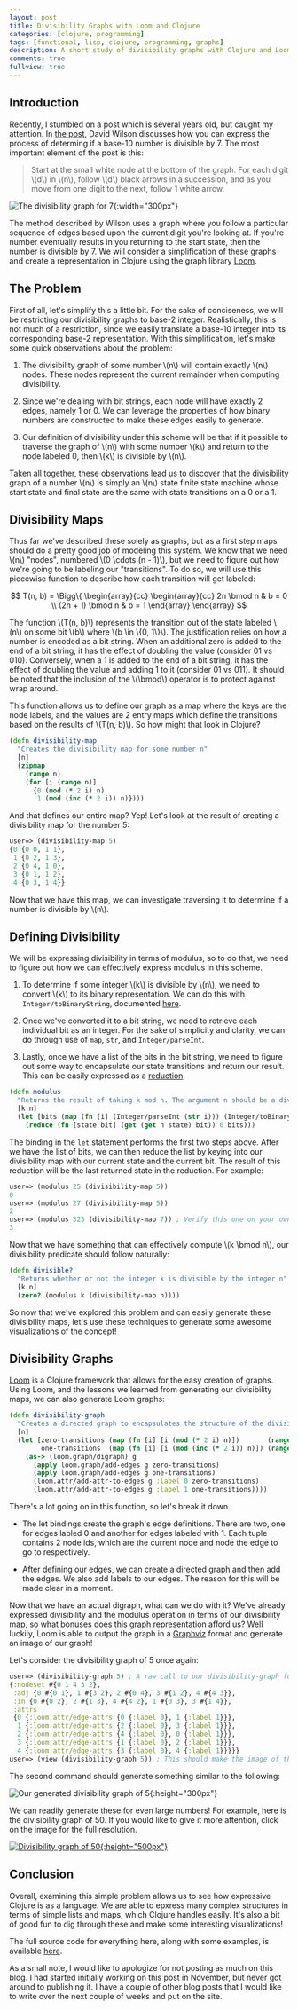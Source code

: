```yaml
---
layout: post
title: Divisibility Graphs with Loom and Clojure
categories: [clojure, programming]
tags: [functional, lisp, clojure, programming, graphs]
description: A short study of divisibility graphs with Clojure and Loom
comments: true
fullview: true
---
```


## Introduction

Recently, I stumbled on a post which is several years old, but caught my attention. In
[the post](http://blog.tanyakhovanova.com/2009/08/divisibility-by-7-is-a-walk-on-a-graph-by-david-wilson/),
David Wilson discusses how you can express the process of determing if a base-10 number is
divisible by 7. The most important element of the post is this:

> Start at the small white node at the bottom of the graph. For each digit \\(d\\) in \\(n\\),
  follow \\(d\\) black arrows in a succession, and as you move from one digit to the next, follow
  1 white arrow.

![The divisibility graph for 7](http://www.tanyakhovanova.com/BlogStuff/Divisibility7.jpg "Wilson's divisibility graph"){:width="300px"}

The method described by Wilson uses a graph where you follow a particular sequence of edges
based upon the current digit you're looking at. If you're number eventually results in you
returning to the start state, then the number is divisible by 7. We will consider a simplification
of these graphs and create a representation in Clojure using the graph library
[Loom](https://github.com/aysylu/loom).

## The Problem

First of all, let's simplify this a little bit. For the sake of conciseness, we will be restricting
our divisibility graphs to base-2 integer. Realistically, this is not much of a restriction, since
we easily translate a base-10 integer into its corresponding base-2 representation. With this
simplification, let's make some quick observations about the problem:

1. The divisibility graph of some number \\(n\\) will contain exactly \\(n\\) nodes. These nodes
   represent the current remainder when computing divisibility.

2. Since we're dealing with bit strings, each node will have exactly 2 edges, namely 1 or 0. We can
   leverage the properties of how binary numbers are constructed to make these edges easily to
   generate.

3. Our definition of divisibility under this scheme will be that if it possible to traverse the
   graph of \\(n\\) with some number \\(k\\) and return to the node labeled 0, then \\(k\\) is
   divisible by \\(n\\).

Taken all together, these observations lead us to discover that the divisibility graph of a number
\\(n\\) is simply an \\(n\\) state finite state machine whose start state and final state are the
same with state transitions on a 0 or a 1.

## Divisibility Maps

Thus far we've described these solely as graphs, but as a first step maps should do a pretty good
job of modeling this system. We know that we need \\(n\\) "nodes", numbered \\(0 \cdots (n - 1)\\),
but we need to figure out how we're going to be labeling our "transitions". To do so, we will use
this piecewise function to describe how each transition will get labeled:

$$
T(n, b) =
\Bigg\{
\begin{array}{cc}
    \begin{array}{cc}
      2n \bmod n        & b = 0 \\
      (2n + 1) \bmod n  & b = 1
    \end{array}
\end{array}
$$

The function \\(T(n, b)\\) represents the transition out of the state labeled \\(n\\) on some bit
\\(b\\) where \\(b \in \\{0, 1\\}\\). The justification relies on how a number is encoded as a bit
string. When an additional zero is added to the end of a bit string, it has the effect of doubling
the value (consider 01 vs 010). Conversely, when a 1 is added to the end of a bit string, it has
the effect of doubling the value and adding 1 to it (consider 01 vs 011). It should be noted that
the inclusion of the \\(\bmod\\) operator is to protect against wrap around.

This function allows us to define our graph as a map where the keys are the node labels, and the
values are 2 entry maps which define the transitions based on the results of \\(T(n, b)\\). So how
might that look in Clojure?

```clojure
(defn divisibility-map
  "Creates the divisibility map for some number n"
  [n]
  (zipmap
    (range n)
    (for [i (range n)]
      {0 (mod (* 2 i) n)
       1 (mod (inc (* 2 i)) n)})))
```

And that defines our entire map? Yep! Let's look at the result of creating a divisibility map for
the number 5:

```clojure
user=> (divisibility-map 5)
{0 {0 0, 1 1},
 1 {0 2, 1 3},
 2 {0 4, 1 0},
 3 {0 1, 1 2},
 4 {0 3, 1 4}}
```

Now that we have this map, we can investigate traversing it to determine if a number is divisible by
\\(n\\).

## Defining Divisibility

We will be expressing divisibility in terms of modulus, so to do that, we need to figure out how we
can effectively express modulus in this scheme.

1. To determine if some integer \\(k\\) is divisible by \\(n\\), we need to convert \\(k\\) to its
   binary representation. We can do this with `Integer/toBinaryString`, documented
   [here](https://docs.oracle.com/javase/8/docs/api/java/lang/Integer.html#toBinaryString-int-).

2. Once we've converted it to a bit string, we need to retrieve each individual bit as an integer.
   For the sake of simplicity and clarity, we can do through use of `map`, `str`, and
   `Integer/parseInt`.

3. Lastly, once we have a list of the bits in the bit string, we need to figure out some way to
   encapsulate our state transitions and return our result. This can be easily expressed as
   a [reduction](https://clojuredocs.org/clojure.core/reduce).

```clojure
(defn modulus
  "Returns the result of taking k mod n. The argument n should be a divisibility map."
  [k n]
  (let [bits (map (fn [i] (Integer/parseInt (str i))) (Integer/toBinaryString k))]
    (reduce (fn [state bit] (get (get n state) bit)) 0 bits)))
```

The binding in the `let` statement performs the first two steps above. After we have the list of
bits, we can then reduce the list by keying into our divisibility map with our current state and the
current bit. The result of this reduction will be the last returned state in the reduction. For
example:

```clojure
user=> (modulus 25 (divisibility-map 5))
0
user=> (modulus 27 (divisibility-map 5))
2
user=> (modulus 325 (divisibility-map 7)) ; Verify this one on your own
3
```

Now that we have something that can effectively compute \\(k \bmod n\\), our divisibility predicate
should follow naturally:

```clojure
(defn divisible?
  "Returns whether or not the integer k is divisible by the integer n"
  [k n]
  (zero? (modulus k (divisibility-map n))))
```

So now that we've explored this problem and can easily generate these divisibility maps, let's use
these techniques to generate some awesome visualizations of the concept!

## Divisibility Graphs

[Loom](https://github.com/aysylu/loom) is a Clojure framework that allows for the easy creation of
graphs. Using Loom, and the lessons we learned from generating our divisibility maps, we can also
generate Loom graphs:

```clojure
(defn divisibility-graph
  "Creates a directed graph to encapsulates the structure of the divisibility map for an integer n"
  [n]
  (let [zero-transitions (map (fn [i] [i (mod (* 2 i) n)])       (range n))
        one-transitions  (map (fn [i] [i (mod (inc (* 2 i)) n)]) (range n))]
    (as-> (loom.graph/digraph) g
      (apply loom.graph/add-edges g zero-transitions)
      (apply loom.graph/add-edges g one-transitions)
      (loom.attr/add-attr-to-edges g :label 0 zero-transitions)
      (loom.attr/add-attr-to-edges g :label 1 one-transitions))))
```

There's a lot going on in this function, so let's break it down.

* The let bindings create the graph's edge definitions. There are two, one for edges labled 0 and
  another for edges labeled with 1. Each tuple contains 2 node ids, which are the current node and
  node the edge to go to respectively.

* After defining our edges, we can create a directed graph and then add the edges. We also add
  labels to our edges. The reason for this will be made clear in a moment.

Now that we have an actual digraph, what can we do with it? We've already expressed divisibility and
the modulus operation in terms of our divisibility map, so what bonuses does this graph
representation afford us? Well luckily, Loom is able to output the graph in a
[Graphviz](http://www.graphviz.org/) format and generate an image of our graph!

Let's consider the divisibility graph of 5 once again:

```clojure
user=> (divisibility-graph 5) ; A raw call to our divisibility-graph function
{:nodeset #{0 1 4 3 2},
 :adj {0 #{0 1}, 1 #{3 2}, 2 #{0 4}, 3 #{1 2}, 4 #{4 3}},
 :in {0 #{0 2}, 2 #{1 3}, 4 #{4 2}, 1 #{0 3}, 3 #{1 4}},
 :attrs
 {0 {:loom.attr/edge-attrs {0 {:label 0}, 1 {:label 1}}},
  1 {:loom.attr/edge-attrs {2 {:label 0}, 3 {:label 1}}},
  2 {:loom.attr/edge-attrs {4 {:label 0}, 0 {:label 1}}},
  3 {:loom.attr/edge-attrs {1 {:label 0}, 2 {:label 1}}},
  4 {:loom.attr/edge-attrs {3 {:label 0}, 4 {:label 1}}}}}
user=> (view (divisibility-graph 5)) ; This should make the image of the graph appear
```

The second command should generate something similar to the following:

![Our generated divisibility graph of 5](/public/images/DivisibilityGraph5.png "Divisibility graph of 5"){:height="300px"}

We can readily generate these for even large numbers! For example, here is the divisibility graph of
50. If you would like to give it more attention, click on the image for the full resolution.

[![Divisibility graph of
50](/public/images/DivisibilityGraph50.png "It's a bit hard to read!"){:height="500px"}](/public/images/DivisibilityGraph50.png)

## Conclusion

Overall, examining this simple problem allows us to see how expressive Clojure is as a language. We
are able to epxress many complex structures in terms of simple lists and maps, which Clojure handles
easily. It's also a bit of good fun to dig through these and make some interesting visualizations!

The full source code for everything here, along with some examples, is available
[here](https://github.com/gizmo385/LearningClojure/blob/master/other/src/other/core.clj).

As a small note, I would like to apologize for not posting as much on this blog. I had started
initially working on this post in November, but never got around to publishing it. I have a couple
of other blog posts that I would like to write over the next couple of weeks and put on the site.
